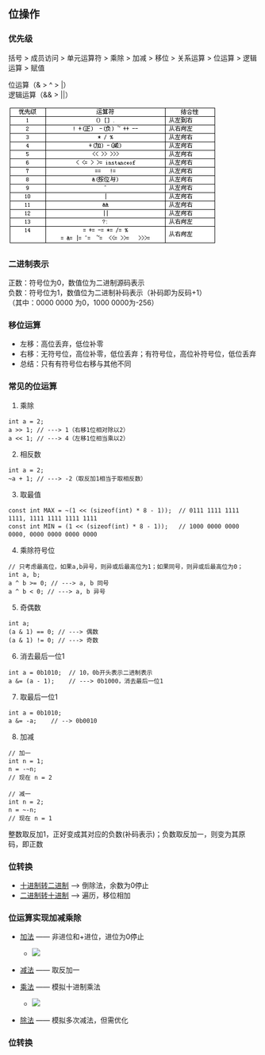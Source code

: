 ## 位操作

### 优先级

括号 > 成员访问 > 单元运算符 > 乘除 > 加减 > 移位 > 关系运算 > 位运算 > 逻辑运算 > 赋值

位运算（& > ^ > |）  
逻辑运算（&& > ||）

![](./operator_precedence.png)


### 二进制表示

正数：符号位为0，数值位为二进制源码表示   
负数：符号位为1，数值位为二进制补码表示（补码即为反码+1）  
（其中：0000 0000 为0，1000 0000为-256）

### 移位运算

- 左移：高位丢弃，低位补零
- 右移：无符号位，高位补零，低位丢弃；有符号位，高位补符号位，低位丢弃
- 总结：只有有符号位右移与其他不同

### 常见的位运算

1. 乘除

```
int a = 2;
a >> 1; // ---> 1（右移1位相对除以2）
a << 1; // ---> 4（左移1位相当乘以2）
```

2. 相反数
```
int a = 2;
~a + 1; // ---> -2（取反加1相当于取相反数）
```

3. 取最值
```
const int MAX = ~(1 << (sizeof(int) * 8 - 1));  // 0111 1111 1111 1111, 1111 1111 1111 1111 
const int MIN = (1 << (sizeof(int) * 8 - 1));   // 1000 0000 0000 0000, 0000 0000 0000 0000
```

4. 乘除符号位
```
// 只考虑最高位，如果a,b异号，则异或后最高位为1；如果同号，则异或后最高位为0；
int a, b;
a ^ b >= 0; // ---> a, b 同号
a ^ b < 0; // ---> a, b 异号
```

5. 奇偶数
```
int a;
(a & 1) == 0; // ---> 偶数
(a & 1) != 0; // ---> 奇数
```

6. 消去最后一位1
```
int a = 0b1010;  // 10，0b开头表示二进制表示
a &= (a - 1);    // ---> 0b1000，消去最后一位1
```

7. 取最后一位1
```
int a = 0b1010;
a &= -a;    // --> 0b0010
```

8. 加减
```
// 加一
int n = 1;
n = -~n;
// 现在 n = 2

// 减一
int n = 2;
n = ~-n;
// 现在 n = 1
```



整数取反加1，正好变成其对应的负数(补码表示)；负数取反加一，则变为其原码，即正数

### 位转换

- [十进制转二进制](./bit_conversion.cpp) --> 倒除法，余数为0停止
- [二进制转十进制](./bit_conversion.cpp) --> 遍历，移位相加

### 位运算实现加减乘除

- [加法](./bit_operation.cpp) —— 非进位和+进位，进位为0停止
    - ![](https://pic.leetcode-cn.com/56d56524d8d2b1318f78e209fffe0e266f97631178f6bfd627db85fcd2503205-Picture1.png)

- [减法](./bit_operation.cpp) —— 取反加一
- [乘法](./bit_operation.cpp) —— 模拟十进制乘法
    - ![](https://upload-images.jianshu.io/upload_images/1925324-76fc13867d15d580.png?imageMogr2/auto-orient/strip|imageView2/2/w/448)
- [除法](./bit_operation.cpp) —— 模拟多次减法，但需优化

### 位转换 
